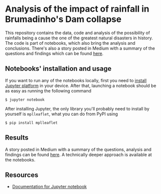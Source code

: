 # Analysis of the impact of rainfall in Brumadinho's Dam collapse

This repository contains the data, code and analysis of the possibility of rainfalls being a cause the one of the greatest natural disasters in history. The code is part of notebooks, which also bring the analysis and conclusions. There's also a story posted in Medium with a summary of the questions and findings which can be found [here](https://medium.com/@michelfnrc/they-want-us-to-believe-heavy-rain-is-one-of-the-causes-of-brumadinhos-dam-collapse-should-we-39386a7f6ee1).

## Notebooks' installation and usage

If you want to run any of the notebooks locally, first you need to [install Jupyter platform](https://jupyter.readthedocs.io/en/latest/install.html) in your device. After that, launching a notebook should be as easy as running the following command

  `$ jupyter notebook`

After installing Jupyter, the only library you'll probably need to install by yourself is `mplleaflet`, what you can do from PyPI using 

  `$ pip install mplleaflet`

## Results

A story posted in Medium with a summary of the questions, analysis and findings can be found [here](https://medium.com/@michelfnrc/they-want-us-to-believe-heavy-rain-is-one-of-the-causes-of-brumadinhos-dam-collapse-should-we-39386a7f6ee1). A technically deeper approach is available at the notebooks.

## Resources

- [Documentation for Jupyter notebook](https://jupyter-notebook.readthedocs.io/en/latest/)
